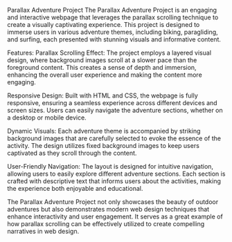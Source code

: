 Parallax Adventure Project
The Parallax Adventure Project is an engaging and interactive webpage that leverages the parallax scrolling technique to create a visually captivating experience. This project is designed to immerse users in various adventure themes, including biking, paragliding, and surfing, each presented with stunning visuals and informative content.

Features:
Parallax Scrolling Effect: The project employs a layered visual design, where background images scroll at a slower pace than the foreground content. This creates a sense of depth and immersion, enhancing the overall user experience and making the content more engaging.

Responsive Design: Built with HTML and CSS, the webpage is fully responsive, ensuring a seamless experience across different devices and screen sizes. Users can easily navigate the adventure sections, whether on a desktop or mobile device.

Dynamic Visuals: Each adventure theme is accompanied by striking background images that are carefully selected to evoke the essence of the activity. The design utilizes fixed background images to keep users captivated as they scroll through the content.

User-Friendly Navigation: The layout is designed for intuitive navigation, allowing users to easily explore different adventure sections. Each section is crafted with descriptive text that informs users about the activities, making the experience both enjoyable and educational.

The Parallax Adventure Project not only showcases the beauty of outdoor adventures but also demonstrates modern web design techniques that enhance interactivity and user engagement. It serves as a great example of how parallax scrolling can be effectively utilized to create compelling narratives in web design.

